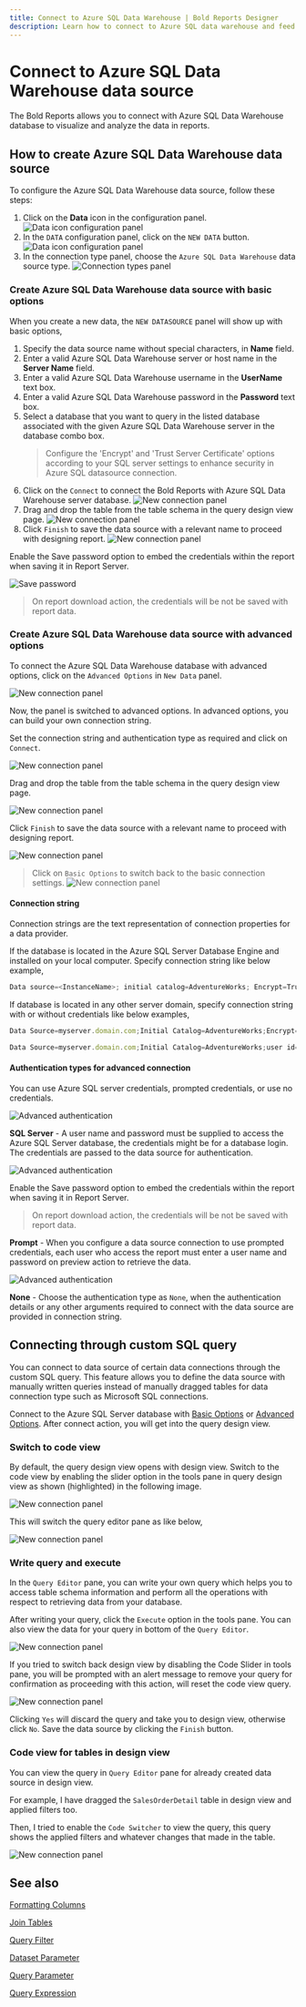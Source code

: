 ```yaml
---
title: Connect to Azure SQL Data Warehouse | Bold Reports Designer
description: Learn how to connect to Azure SQL data warehouse and feed data to your RDL reports using Bold Reports Designer.
---
```


# Connect to Azure SQL Data Warehouse data source

The Bold Reports allows you to connect with Azure SQL Data Warehouse database to visualize and analyze the data in reports.

## How to create Azure SQL Data Warehouse data source

To configure the Azure SQL Data Warehouse data source, follow these steps:

1. Click on the **Data** icon in the configuration panel.
   ![Data icon configuration panel](/static/assets/on-premise/images/report-designer/manage-data/data-connectors/data-configuration-panel.png)
2. In the `DATA` configuration panel, click on the `NEW DATA` button.
   ![Data icon configuration panel](/static/assets/on-premise/images/report-designer/manage-data/data-connectors/new-data-button.png)
3. In the connection type panel, choose the `Azure SQL Data Warehouse` data source type.
   ![Connection types panel](/static/assets/on-premise/images/report-designer/manage-data/azure-sql-data-source/connection-types.png)

### Create Azure SQL Data Warehouse data source with basic options

When you create a new data, the `NEW DATASOURCE` panel will show up with basic options,

1. Specify the data source name without special characters, in **Name** field.
2. Enter a valid Azure SQL Data Warehouse server or host name in the **Server Name** field.
3. Enter a valid Azure SQL Data Warehouse username in the **UserName** text box.
4. Enter a valid Azure SQL Data Warehouse password in the **Password** text box.
5. Select a database that you want to query in the listed database associated with the given Azure SQL Data Warehouse server in the database combo box.
    > Configure the 'Encrypt' and 'Trust Server Certificate' options according to your SQL server settings to enhance security in Azure SQL datasource connection.
6. Click on the `Connect` to connect the Bold Reports with Azure SQL Data Warehouse server database.
![New connection panel](/static/assets/on-premise/images/report-designer/manage-data/azure-sql-data-source/basic-options.png)
7. Drag and drop the table from the table schema in the query design view page.
![New connection panel](/static/assets/on-premise/images/report-designer/manage-data/data-connectors/query-designer.png)
8. Click `Finish` to save the data source with a relevant name to proceed with designing report.
![New connection panel](/static/assets/on-premise/images/report-designer/manage-data/data-connectors/data-list.png)

Enable the Save password option to embed the credentials within the report when saving it in Report Server.

![Save password](/static/assets/on-premise/images/report-designer/manage-data/azure-sql-data-source/save-password.png)

> On report download action, the credentials will be not be saved with report data.

### Create Azure SQL Data Warehouse data source with advanced options

To connect the Azure SQL Data Warehouse database with advanced options, click on the `Advanced Options` in `New Data` panel.

![New connection panel](/static/assets/on-premise/images/report-designer/manage-data/azure-sql-data-source/advanced-options.png)

Now, the panel is switched to advanced options. In advanced options, you can build your own connection string.

Set the connection string and authentication type as required and click on `Connect`.

![New connection panel](/static/assets/on-premise/images/report-designer/manage-data/azure-sql-data-source/advanced-connection.png)

Drag and drop the table from the table schema in the query design view page.

![New connection panel](/static/assets/on-premise/images/report-designer/manage-data/data-connectors/query-designer.png)

Click `Finish` to save the data source with a relevant name to proceed with designing report.

![New connection panel](/static/assets/on-premise/images/report-designer/manage-data/data-connectors/data-list.png)

> Click on `Basic Options` to switch back to the basic connection settings.
![New connection panel](/static/assets/on-premise/images/report-designer/manage-data/azure-sql-data-source/switch-basic-options.png)

#### Connection string

Connection strings are the text representation of connection properties for a data provider.

If the database is located in the Azure SQL Server Database Engine and installed on your local computer. Specify connection string like below example,

```js
Data source=<InstanceName>; initial catalog=AdventureWorks; Encrypt=True;TrustServerCertificate=True;

```

If database is located in any other server domain, specify connection string with or without credentials like below examples,

```js
Data Source=myserver.domain.com;Initial Catalog=AdventureWorks;Encrypt=True;TrustServerCertificate=True;

```

```js
Data Source=myserver.domain.com;Initial Catalog=AdventureWorks;user id=sa;password=sa@123;Encrypt=True;TrustServerCertificate=True;

```

#### Authentication types for advanced connection

You can use Azure SQL server credentials, prompted credentials, or use no credentials.

![Advanced authentication](/static/assets/on-premise/images/report-designer/manage-data/azure-sql-data-source/advanced-authentication.png)

**SQL Server** - A user name and password must be supplied to access the Azure SQL Server database, the credentials might be for a database login. The credentials are passed to the data source for authentication.

![Advanced authentication](/static/assets/on-premise/images/report-designer/manage-data/data-connectors/advanced-sql-server.png)

Enable the Save password option to embed the credentials within the report when saving it in Report Server.

> On report download action, the credentials will be not be saved with report data.

**Prompt** - When you configure a data source connection to use prompted credentials, each user who access the report must enter a user name and password on preview action to retrieve the data.

![Advanced authentication](/static/assets/on-premise/images/report-designer/manage-data/data-connectors/prompt.png)

**None** - Choose the authentication type as `None`, when the authentication details or any other arguments required to connect with the data source are provided in connection string.

## Connecting through custom SQL query

You can connect to data source of certain data connections through the custom SQL query. This feature allows you to define the data source with manually written queries instead of manually dragged tables for data connection type such as Microsoft SQL connections.

Connect to the Azure SQL Server database with [Basic Options](./../../../manage-data/data-connectors/azure-sql-data-warehouse/#create-azure-sql-data-warehouse-data-source-with-basic-options) or [Advanced Options](./../../../manage-data/data-connectors/azure-sql-data-warehouse/#create-azure-sql-data-warehouse-data-source-with-advanced-options). After connect action, you will get into the query design view.

### Switch to code view

By default, the query design view opens with design view. Switch to the code view by enabling the slider option in the tools pane in query design view as shown (highlighted) in the following image.

![New connection panel](/static/assets/on-premise/images/report-designer/manage-data/data-connectors/code-switcher.png)

This will switch the query editor pane as like below,

![New connection panel](/static/assets/on-premise/images/report-designer/manage-data/data-connectors/query-mode.png)

### Write query and execute

In the `Query Editor` pane, you can write your own query which helps you to access table schema information and perform all the operations with respect to retrieving data from your database.

After writing your query, click the `Execute` option in the tools pane. You can also view the data for your query in bottom of the `Query Editor`.

![New connection panel](/static/assets/on-premise/images/report-designer/manage-data/data-connectors/enter-query.png)

If you tried to switch back design view by disabling the Code Slider in tools pane, you will be prompted with an alert message to remove your query for confirmation as proceeding with this action, will reset the code view query.

![New connection panel](/static/assets/on-premise/images/report-designer/manage-data/data-connectors/switcher-alert.png)

Clicking `Yes` will discard the query and take you to design view, otherwise click `No`. Save the data source by clicking the `Finish` button.

### Code view for tables in design view

You can view the query in `Query Editor` pane for already created data source in design view.

For example, I have dragged the `SalesOrderDetail` table in design view and applied filters too.

Then, I tried to enable the `Code Switcher` to view the query, this query shows the applied filters and whatever changes that made in the table.

![New connection panel](/static/assets/on-premise/images/report-designer/manage-data/data-connectors/design-to-query.png)

## See also

[Formatting Columns](./../../../transforming-data/formatting-columns/)

[Join Tables](./../../../transforming-data/join-table/)

[Query Filter](./../../../transforming-data/query-filter/)

[Dataset Parameter](./../../../transforming-data/link-a-query-parameter-with-a-report-parameter/)

[Query Parameter](./../../../transforming-data/define-query-parameters/)

[Query Expression](./../../../transforming-data/configure-expression-columns/)